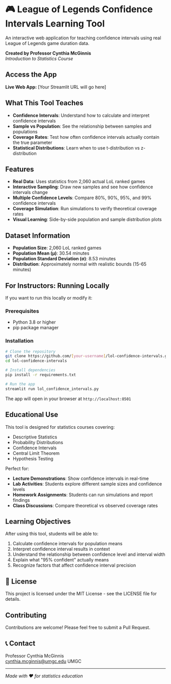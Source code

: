 # 🎮 League of Legends Confidence Intervals Learning Tool

An interactive web application for teaching confidence intervals using real League of Legends game duration data.

**Created by Professor Cynthia McGinnis**  
*Introduction to Statistics Course*

##  **Access the App**

**Live Web App:** [Your Streamlit URL will go here]

##  **What This Tool Teaches**

- **Confidence Intervals**: Understand how to calculate and interpret confidence intervals
- **Sample vs Population**: See the relationship between samples and populations
- **Coverage Rates**: Test how often confidence intervals actually contain the true parameter
- **Statistical Distributions**: Learn when to use t-distribution vs z-distribution

##  **Features**

- **Real Data**: Uses statistics from 2,060 actual LoL ranked games
- **Interactive Sampling**: Draw new samples and see how confidence intervals change
- **Multiple Confidence Levels**: Compare 80%, 90%, 95%, and 99% confidence intervals
- **Coverage Simulation**: Run simulations to verify theoretical coverage rates
- **Visual Learning**: Side-by-side population and sample distribution plots

##  **Dataset Information**

- **Population Size**: 2,060 LoL ranked games
- **Population Mean (μ)**: 30.54 minutes
- **Population Standard Deviation (σ)**: 8.53 minutes
- **Distribution**: Approximately normal with realistic bounds (15-65 minutes)

##  **For Instructors: Running Locally**

If you want to run this locally or modify it:

### Prerequisites
- Python 3.8 or higher
- pip package manager

### Installation
```bash
# Clone the repository
git clone https://github.com/[your-username]/lol-confidence-intervals.git
cd lol-confidence-intervals

# Install dependencies
pip install -r requirements.txt

# Run the app
streamlit run lol_confidence_intervals.py
```

The app will open in your browser at `http://localhost:8501`

##  **Educational Use**

This tool is designed for statistics courses covering:
- Descriptive Statistics
- Probability Distributions
- Confidence Intervals
- Central Limit Theorem
- Hypothesis Testing

Perfect for:
- **Lecture Demonstrations**: Show confidence intervals in real-time
- **Lab Activities**: Students explore different sample sizes and confidence levels
- **Homework Assignments**: Students can run simulations and report findings
- **Class Discussions**: Compare theoretical vs observed coverage rates

##  **Learning Objectives**

After using this tool, students will be able to:
1. Calculate confidence intervals for population means
2. Interpret confidence interval results in context
3. Understand the relationship between confidence level and interval width
4. Explain what "95% confident" actually means
5. Recognize factors that affect confidence interval precision

## 📄 **License**

This project is licensed under the MIT License - see the LICENSE file for details.

##  **Contributing**

Contributions are welcome! Please feel free to submit a Pull Request.

## 📞 **Contact**

Professor Cynthia McGinnis  
cynthia.mcginnis@umgc.edu
UMGC

---

*Made with ❤️ for statistics education*
